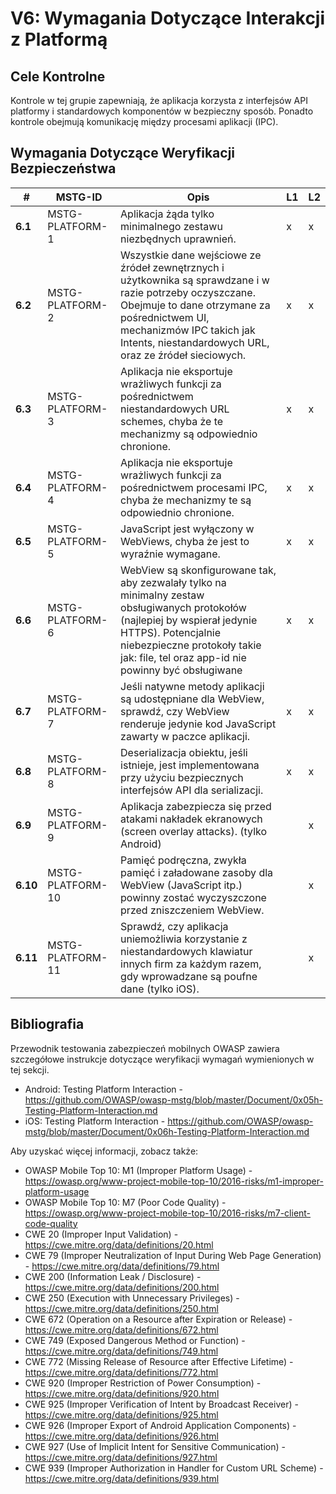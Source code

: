 # V6: Wymagania Dotyczące Interakcji z Platformą

## Cele Kontrolne

Kontrole w tej grupie zapewniają, że aplikacja korzysta z interfejsów API platformy i standardowych komponentów w bezpieczny sposób. Ponadto kontrole obejmują komunikację między procesami aplikacji (IPC).

## Wymagania Dotyczące Weryfikacji Bezpieczeństwa

| # | MSTG-ID | Opis | L1 | L2 |
| -- | ---------- | ---------------------- | - | - |
| **6.1** | MSTG-PLATFORM-1 | Aplikacja żąda tylko minimalnego zestawu niezbędnych uprawnień. | x | x |
| **6.2** | MSTG-PLATFORM-2 | Wszystkie dane wejściowe ze źródeł zewnętrznych i użytkownika są sprawdzane i w razie potrzeby oczyszczane. Obejmuje to dane otrzymane za pośrednictwem UI, mechanizmów IPC takich jak Intents, niestandardowych URL, oraz ze źródeł sieciowych.| x | x |
| **6.3** | MSTG-PLATFORM-3 | Aplikacja nie eksportuje wrażliwych funkcji za pośrednictwem niestandardowych URL schemes, chyba że te mechanizmy są odpowiednio chronione. | x | x |
| **6.4** | MSTG-PLATFORM-4 | Aplikacja nie eksportuje wrażliwych funkcji za pośrednictwem procesami IPC, chyba że mechanizmy te są odpowiednio chronione. | x | x |
| **6.5** | MSTG-PLATFORM-5 | JavaScript jest wyłączony w WebViews, chyba że jest to wyraźnie wymagane. | x | x |
| **6.6** | MSTG-PLATFORM-6 | WebView są skonfigurowane tak, aby zezwalały tylko na minimalny zestaw obsługiwanych protokołów (najlepiej by wspierał jedynie HTTPS). Potencjalnie niebezpieczne protokoły takie jak: file, tel oraz app-id nie powinny być obsługiwane | x | x |
| **6.7** | MSTG-PLATFORM-7 | Jeśli natywne metody aplikacji są udostępniane dla WebView, sprawdź, czy WebView renderuje jedynie kod JavaScript zawarty w paczce aplikacji. | x | x |
| **6.8** | MSTG-PLATFORM-8 | Deserializacja obiektu, jeśli istnieje, jest implementowana przy użyciu bezpiecznych interfejsów API dla serializacji. | x | x |
| **6.9** | MSTG-PLATFORM-9 | Aplikacja zabezpiecza się przed atakami nakładek ekranowych (screen overlay attacks). (tylko Android) |  | x |
| **6.10** | MSTG-PLATFORM-10 | Pamięć podręczna, zwykła pamięć i załadowane zasoby dla WebView (JavaScript itp.) powinny zostać wyczyszczone przed zniszczeniem WebView. |  | x |
| **6.11** | MSTG-PLATFORM-11 | Sprawdź, czy aplikacja uniemożliwia korzystanie z niestandardowych klawiatur innych firm za każdym razem, gdy wprowadzane są poufne dane (tylko iOS). | | x |

## Bibliografia

Przewodnik testowania zabezpieczeń mobilnych OWASP zawiera szczegółowe instrukcje dotyczące weryfikacji wymagań wymienionych w tej sekcji.

- Android: Testing Platform Interaction - <https://github.com/OWASP/owasp-mstg/blob/master/Document/0x05h-Testing-Platform-Interaction.md>
- iOS: Testing Platform Interaction - <https://github.com/OWASP/owasp-mstg/blob/master/Document/0x06h-Testing-Platform-Interaction.md>

Aby uzyskać więcej informacji, zobacz także:

- OWASP Mobile Top 10: M1 (Improper Platform Usage) - <https://owasp.org/www-project-mobile-top-10/2016-risks/m1-improper-platform-usage>
- OWASP Mobile Top 10: M7 (Poor Code Quality) - <https://owasp.org/www-project-mobile-top-10/2016-risks/m7-client-code-quality>
- CWE 20 (Improper Input Validation) - <https://cwe.mitre.org/data/definitions/20.html>
- CWE 79 (Improper Neutralization of Input During Web Page Generation) - <https://cwe.mitre.org/data/definitions/79.html>
- CWE 200 (Information Leak / Disclosure) - <https://cwe.mitre.org/data/definitions/200.html>
- CWE 250 (Execution with Unnecessary Privileges) - <https://cwe.mitre.org/data/definitions/250.html>
- CWE 672 (Operation on a Resource after Expiration or Release) - <https://cwe.mitre.org/data/definitions/672.html>
- CWE 749 (Exposed Dangerous Method or Function) - <https://cwe.mitre.org/data/definitions/749.html>
- CWE 772 (Missing Release of Resource after Effective Lifetime) - <https://cwe.mitre.org/data/definitions/772.html>
- CWE 920 (Improper Restriction of Power Consumption) - <https://cwe.mitre.org/data/definitions/920.html>
- CWE 925 (Improper Verification of Intent by Broadcast Receiver) - <https://cwe.mitre.org/data/definitions/925.html>
- CWE 926 (Improper Export of Android Application Components) - <https://cwe.mitre.org/data/definitions/926.html>
- CWE 927 (Use of Implicit Intent for Sensitive Communication) - <https://cwe.mitre.org/data/definitions/927.html>
- CWE 939 (Improper Authorization in Handler for Custom URL Scheme) - <https://cwe.mitre.org/data/definitions/939.html>
